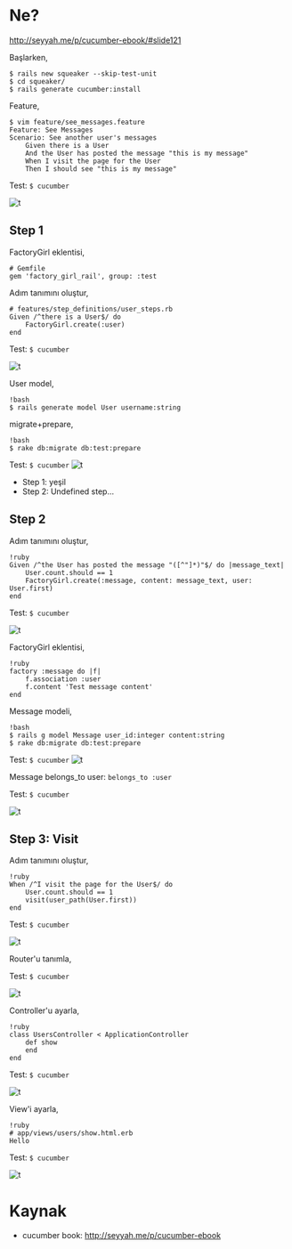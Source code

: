 # Ne?

http://seyyah.me/p/cucumber-ebook/#slide121

Başlarken,

    $ rails new squeaker --skip-test-unit
    $ cd squeaker/
    $ rails generate cucumber:install

Feature,

    $ vim feature/see_messages.feature
    Feature: See Messages
    Scenario: See another user's messages
        Given there is a User
        And the User has posted the message "this is my message"
        When I visit the page for the User
        Then I should see "this is my message"

Test: `$ cucumber`

![t](http://i.imgur.com/jJZ1O.png)

## Step 1

FactoryGirl eklentisi,

    # Gemfile
    gem 'factory_girl_rail', group: :test

Adım tanımını oluştur,

    # features/step_definitions/user_steps.rb
    Given /^there is a User$/ do
        FactoryGirl.create(:user)
    end

Test: `$ cucumber`

![t](http://i.imgur.com/GaEj5.png)

User model,

    !bash
    $ rails generate model User username:string

migrate+prepare,

    !bash
    $ rake db:migrate db:test:prepare

Test: `$ cucumber`
![t](http://i.imgur.com/XmV4y.png)

- Step 1: yeşil
- Step 2: Undefined step...

## Step 2

Adım tanımını oluştur,

    !ruby
    Given /^the User has posted the message "([^"]*)"$/ do |message_text|
        User.count.should == 1
        FactoryGirl.create(:message, content: message_text, user: User.first)
    end

Test: `$ cucumber`

![t](http://i.imgur.com/Gjzhc.png)

FactoryGirl eklentisi,

    !ruby
    factory :message do |f|
        f.association :user
        f.content 'Test message content'
    end

Message modeli,

    !bash
    $ rails g model Message user_id:integer content:string
    $ rake db:migrate db:test:prepare

Test: `$ cucumber`
![t](http://i.imgur.com/Vn02j.png)

Message belongs_to user: `belongs_to :user`

Test: `$ cucumber`

![t](http://i.imgur.com/wx9z2.png)

## Step 3: Visit

Adım tanımını oluştur,

    !ruby
    When /^I visit the page for the User$/ do
        User.count.should == 1
        visit(user_path(User.first))
    end

Test: `$ cucumber`

![t](http://i.imgur.com/rjjlF.png)

Router'u tanımla,

Test: `$ cucumber`

![t](http://i.imgur.com/TEs85.png)

Controller'u ayarla,

    !ruby
    class UsersController < ApplicationController
        def show
        end
    end

Test: `$ cucumber`

![t](http://i.imgur.com/2qYcK.png)

View'i ayarla,

    !ruby
    # app/views/users/show.html.erb
    Hello

Test: `$ cucumber`

![t](http://i.imgur.com/RPsPy.png)

# Kaynak

- cucumber book: http://seyyah.me/p/cucumber-ebook
